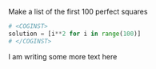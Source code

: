 Make a list of the first 100 perfect squares
```python
# <COGINST>
solution = [i**2 for i in range(100)]
# </COGINST>
```

I am writing some more text here